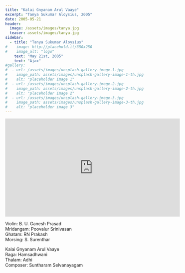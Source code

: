 ```yaml
---
title: "Kalai Gnyanam Arul Vaaye"
excerpt: "Tanya Sukumar Aloysius, 2005"
date: 2005-05-21
header:
  image: /assets/images/tanya.jpg
  teaser: assets/images/tanya.jpg
sidebar:
  - title: "Tanya Sukumar Aloysius"
#    image: http://placehold.it/350x250
#    image_alt: "logo"
    text: "May 21st, 2005"
    text: "Ajax"
#gallery:
#  - url: /assets/images/unsplash-gallery-image-1.jpg
#    image_path: assets/images/unsplash-gallery-image-1-th.jpg
#    alt: "placeholder image 1"
#  - url: /assets/images/unsplash-gallery-image-2.jpg
#    image_path: assets/images/unsplash-gallery-image-2-th.jpg
#    alt: "placeholder image 2"
#  - url: /assets/images/unsplash-gallery-image-3.jpg
#    image_path: assets/images/unsplash-gallery-image-3-th.jpg
#    alt: "placeholder image 3"
---
```


<iframe width="560" height="315" src="https://www.youtube.com/embed/KcN0dFmhj9A?si=y-zvSrgY8SOIWO2k&amp;start=135" title="YouTube video player" frameborder="0" allow="accelerometer; autoplay; clipboard-write; encrypted-media; gyroscope; picture-in-picture; web-share" referrerpolicy="strict-origin-when-cross-origin" allowfullscreen></iframe>

Violin: B. U. Ganesh Prasad  
Mridangam: Poovalur Srinivasan  
Ghatam: RN Prakash  
Morsing: S. Surenthar   

Kalai Gnyanam Arul Vaaye    
Raga: Hamsadhwani  
Thalam: Adhi  
Composer: Suntharam Selvanayagam    
